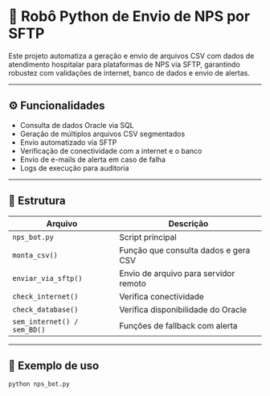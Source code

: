 # 🤖 Robô Python de Envio de NPS por SFTP

Este projeto automatiza a geração e envio de arquivos CSV com dados de atendimento hospitalar para plataformas de NPS via SFTP, garantindo robustez com validações de internet, banco de dados e envio de alertas.

---

## ⚙️ Funcionalidades

- Consulta de dados Oracle via SQL
- Geração de múltiplos arquivos CSV segmentados
- Envio automatizado via SFTP
- Verificação de conectividade com a internet e o banco
- Envio de e-mails de alerta em caso de falha
- Logs de execução para auditoria

---

## 📂 Estrutura

| Arquivo | Descrição |
|--------|----------|
| `nps_bot.py` | Script principal |
| `monta_csv()` | Função que consulta dados e gera CSV |
| `enviar_via_sftp()` | Envio de arquivo para servidor remoto |
| `check_internet()` | Verifica conectividade |
| `check_database()` | Verifica disponibilidade do Oracle |
| `sem_internet() / sem_BD()` | Funções de fallback com alerta |

---

## 🧪 Exemplo de uso

```bash
python nps_bot.py
